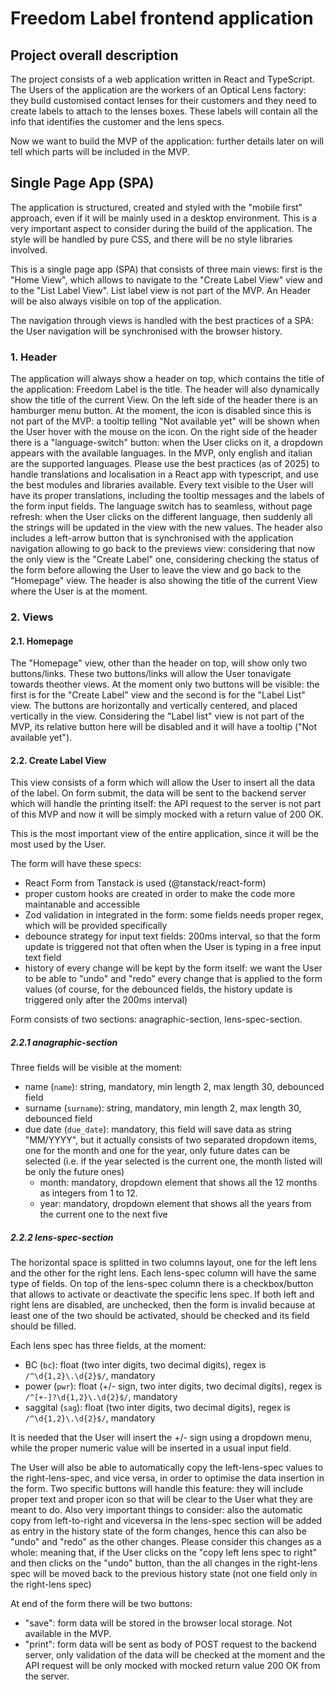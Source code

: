 # Freedom Label frontend application

## Project overall description

The project consists of a web application written in React and TypeScript.
The Users of the application are the workers of an Optical Lens factory: they build customised contact lenses for their customers and they need to create labels to attach to the lenses boxes. These labels will contain all the info that identifies the customer and the lens specs.

Now we want to build the MVP of the application: further details later on will tell which parts will be included in the MVP.

## Single Page App (SPA)

The application is structured, created and styled with the "mobile first" approach, even if it will be mainly used in a desktop environment. This is a very important aspect to consider during the build of the application.
The style will be handled by pure CSS, and there will be no style libraries involved.

This is a single page app (SPA) that consists of three main views: first is the "Home View", which allows to navigate to the "Create Label View" view and to the "List Label View". List label view is not part of the MVP.
An Header will be also always visible on top of the application.

The navigation through views is handled with the best practices of a SPA: the User navigation will be synchronised with the browser history.

### 1. Header

The application will always show a header on top, which contains the title of the application: Freedom Label is the title.
The header will also dynamically show the title of the current View.
On the left side of the header there is an hamburger menu button. At the moment, the icon is disabled since this is not part of the MVP: a tooltip telling "Not available yet" will be shown when the User hover with the mouse on the icon.
On the right side of the header there is a "language-switch" button: when the User clicks on it, a dropdown appears with the available languages.
In the MVP, only english and italian are the supported languages. Please use the best practices (as of 2025) to handle translations and localisation in a React app with typescript, and use the best modules and libraries available. Every text visible to the User will have its proper translations, including the tooltip messages and the labels of the form input fields.
The language switch has to seamless, without page refresh: when the User clicks on the different language, then suddenly all the strings will be updated in the view with the new values.
The header also includes a left-arrow button that is synchronised with the application navigation allowing to go back to the previews view: considering that now the only view is the "Create Label" one, considering checking the status of the form before allowing the User to leave the view and go back to the "Homepage" view.
The header is also showing the title of the current View where the User is at the moment.

### 2. Views

#### 2.1. Homepage

The "Homepage" view, other than the header on top, will show only two buttons/links. These two buttons/links will allow the User tonavigate towards theother views.
At the moment only two buttons will be visible: the first is for the "Create Label" view and the second is for the "Label List" view.
The buttons are horizontally and vertically centered, and placed vertically in the view.
Considering the "Label list" view is not part of the MVP, its relative button here will be disabled and it will have a tooltip ("Not available yet").

#### 2.2. Create Label View

This view consists of a form which will allow the User to insert all the data of the label.
On form submit, the data will be sent to the backend server which will handle the printing itself: the API request to the server is not part of this MVP and now it will be simply mocked with a return value of 200 OK.

This is the most important view of the entire application, since it will be the most used by the User.

The form will have these specs:

- React Form from Tanstack is used (@tanstack/react-form)
- proper custom hooks are created in order to make the code more maintanable and accessible
- Zod validation in integrated in the form: some fields needs proper regex, which will be provided specifically
- debounce strategy for input text fields: 200ms interval, so that the form update is triggered not that often when the User is typing in a free input text field
- history of every change will be kept by the form itself: we want the User to be able to "undo" and "redo" every change that is applied to the form values (of course, for the debounced fields, the history update is triggered only after the 200ms interval)

Form consists of two sections: anagraphic-section, lens-spec-section.

##### 2.2.1 anagraphic-section

Three fields will be visible at the moment:

- name (`name`): string, mandatory, min length 2, max length 30, debounced field
- surname (`surname`): string, mandatory, min length 2, max length 30, debounced field
- due date (`due_date`): mandatory, this field will save data as string "MM/YYYY", but it actually consists of two separated dropdown items, one for the month and one for the year, only future dates can be selected (i.e. if the year selected is the current one, the month listed will be only the future ones)
  - month: mandatory, dropdown element that shows all the 12 months as integers from 1 to 12.
  - year: mandatory, dropdown element that shows all the years from the current one to the next five

##### 2.2.2 lens-spec-section

The horizontal space is splitted in two columns layout, one for the left lens and the other for the right lens.
Each lens-spec column will have the same type of fields.
On top of the lens-spec column there is a checkbox/button that allows to activate or deactivate the specific lens spec. If both left and right lens are disabled, are unchecked, then the form is invalid because at least one of the two should be activated, should be checked and its field should be filled.

Each lens spec has three fields, at the moment:

- BC (`bc`): float (two inter digits, two decimal digits), regex is `/^\d{1,2}\.\d{2}$/`, mandatory
- power (`pwr`): float (+/- sign, two inter digits, two decimal digits), regex is `/^[+-]?\d{1,2}\.\d{2}$/`, mandatory
- saggital (`sag`): float (two inter digits, two decimal digits), regex is `/^\d{1,2}\.\d{2}$/`, mandatory

It is needed that the User will insert the +/- sign using a dropdown menu, while the proper numeric value will be inserted in a usual input field.

The User will also be able to automatically copy the left-lens-spec values to the right-lens-spec, and vice versa, in order to optimise the data insertion in the form. Two specific buttons will handle this feature: they will include proper text and proper icon so that will be clear to the User what they are meant to do.
Also very important things to consider: also the automatic copy from left-to-right and viceversa in the lens-spec section will be added as entry in the history state of the form changes, hence this can also be "undo" and "redo" as the other changes. Please consider this changes as a whole: meaning that, if the User clicks on the "copy left lens spec to right" and then clicks on the "undo" button, than the all changes in the right-lens spec will be moved back to the previous history state (not one field only in the right-lens spec)

At end of the form there will be two buttons:

- "save": form data will be stored in the browser local storage. Not available in the MVP.
- "print": form data will be sent as body of POST request to the backend server, only validation of the data will be checked at the moment and the API request will be only mocked with mocked return value 200 OK from the server.
